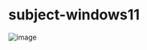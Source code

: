 # subject-windows11

![image](https://github.com/winofsql/subject-windows11/assets/1501327/dfbfb1c8-bad8-49ba-bb2d-f817c44a8af7)
